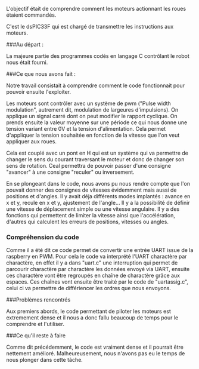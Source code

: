 L'objectif était de comprendre comment les moteurs actionnant les roues étaient commandés.

C'est le dsPIC33F qui est chargé de transmettre les instructions aux moteurs.



###Au départ :

La majeure partie des programmes codés en langage C contrôlant le robot nous était fourni.



###Ce que nous avons fait :

Notre travail consistait à comprendre comment le code fonctionnait pour pouvoir ensuite l'exploiter.

Les moteurs sont contrôler avec un système de pwm ("Pulse width modulation", autrement dit, modulation de largeures d'impulsions). On applique un signal carré dont on peut modifier le rapport cyclique. On prends ensuite la valeur moyenne sur une période ce qui nous donne une tension variant entre 0V et la tension d'alimentation. Cela permet d'appliquer la tension souhaitée en fonction de la vitesse que l'on veut appliquer aux roues.

Cela est couplé avec un pont en H qui est un système qui va permettre de changer le sens du courant traversant le moteur et donc de changer son sens de rotation. Ceal permettra de pouvoir passer d'une consigne "avancer" à une consigne "reculer" ou inversement. 

En se plongeant dans le code, nous avons pu nous rendre compte que l'on pouvait donner des consignes de vitesses évidemment mais aussi de positions et d'angles. Il y avait déja différents modes implantés : avance en x et y, recule en x et y, ajustement de l'angle... Il y a la possibilité de définir une vitesse de déplacement simple ou une vitesse angulaire. Il y a des fonctions qui permettent de limiter la vitesse ainsi que l'accélération, d'autres qui calculent les erreurs de positions, vitesses ou angles.

### Compréhension du code

Comme il a été dit ce code permet de convertir une entrée UART issue de la raspberry en PWM. Pour cela le code va interprété l'UART charactère par charactère, en effet il y a dans "uart.c" une interruption qui permet de parcourir charactère par charactère les données envoyé via UART, ensuite ces charactère vont être regroupés en chaîne de charactère grâce aux espaces. Ces chaînes vont ensuite être traité par le code de "uartassig.c", celui ci va permettre de différiencer les ordres que nous envoyons.


###Problèmes rencontrés

Aux premiers abords, le code permettant de piloter les moteurs est extremement dense et il nous a donc fallu beaucoup de temps pour le comprendre et l'utiliser.



###Ce qu'il reste à faire

Comme dit précédemment, le code est vraiment dense et il pourrait être nettement amélioré. Malheureusement, nous n'avons pas eu le temps de nous plonger dans cette tâche.

